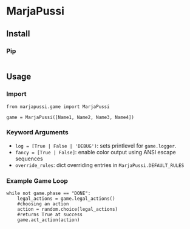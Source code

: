 # MarjaPussi

## Install
### Pip
```
```

## Usage
### Import
```
from marjapussi.game import MarjaPussi

game = MarjaPussi([Name1, Name2, Name3, Name4])
```
### Keyword Arguments
- `log = [True | False | 'DEBUG')`: sets printlevel for `game.logger`.
- `fancy = [True | False]`: enable color output using ANSI escape sequences
- `override_rules`: dict overriding entries in `MarjaPussi.DEFAULT_RULES`

### Example Game Loop
```
while not game.phase == "DONE":
    legal_actions = game.legal_actions()
    #choosing an action
    action = random.choice(legal_actions)
    #returns True at success
    game.act_action(action)
```